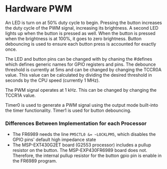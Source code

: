 # Hardware PWM
An LED is turn on at 50% duty cycle to begin. Pressing the button increases the duty cycle of the PWM signal, increasing its brightness. A second LED lights up when the button is pressed as well. When the button is pressed when the brightness is at 100%, it goes to zero brightness. Button debouncing is used to ensure each button press is accounted for exactly once.

The LED and button pins can be changed with by chaning the #defines which defines generic names for GPIO registers and pins. The debounce threshold is currently at 5ms and can be changed by changing the TCCR0A value. This value can be calculated by dividing the desired threshold in seconds by the CPU speed (currently 1 MHz).

The PWM signal operates at 1 kHz. This can be changed by changing the TCCR1A value.

Timer0 is used to generate a PWM signal using the output mode built-into the timer functionality. Timer1 is used for button debouncing.

### Differences Between Implementation for each Processor
- The FR6989 needs the line `PM5CTL0 &= ~LOCKLPM5`, which disables the GPIO pins' default high impedance state
- The MSP-EXT430G2ET board (G2553 processor) includes a pullup resistor on the button. The MSP-EXP430FR6989 board does not. Therefore, the internal pullup resistor for the button gpio pin is enable in the FR6989 program.
